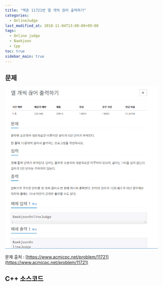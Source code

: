```yaml
---
title: "백준 11721번 열 개씩 끊어 출력하기"
categories: 
  - OnlineJudge
last_modified_at: 2018-11-04T13:00:00+09:00
tags: 
  - Online judge
  - Baekjoon
  - Cpp
toc: true
sidebar_main: true
---
```


## 문제

![11721](https://github.com/lesslate/lesslate.github.io/blob/master/assets/img/OnlineJudge/11721.png?raw=true)

문제 출처 : [https://www.acmicpc.net/problem/11721](https://www.acmicpc.net/problem/11721)



## C++ 소스코드


<script src="https://gist.github.com/lesslate/597c74ad804b13794dcbb6ead69372a3.js"></script>

